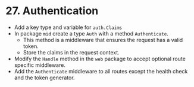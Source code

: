 # 27. Authentication

- Add a key type and variable for `auth.Claims`
- In package `mid` create a type `Auth` with a method `Authenticate`.
  - This method is a middleware that ensures the request has a valid token.
  - Store the claims in the request context.
- Modify the `Handle` method in the `web` package to accept optional route specific middleware.
- Add the `Authenticate` middleware to all routes except the health check and the token generator.
